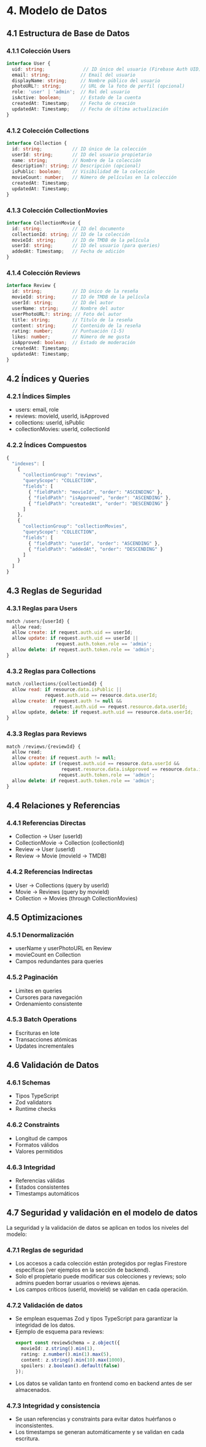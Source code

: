 # 4. Modelo de Datos

## 4.1 Estructura de Base de Datos

### 4.1.1 Colección Users
```typescript
interface User {
  uid: string;              // ID único del usuario (Firebase Auth UID)
  email: string;           // Email del usuario
  displayName: string;     // Nombre público del usuario
  photoURL?: string;       // URL de la foto de perfil (opcional)
  role: 'user' | 'admin';  // Rol del usuario
  isActive: boolean;       // Estado de la cuenta
  createdAt: Timestamp;    // Fecha de creación
  updatedAt: Timestamp;    // Fecha de última actualización
}
```

### 4.1.2 Colección Collections
```typescript
interface Collection {
  id: string;           // ID único de la colección
  userId: string;       // ID del usuario propietario
  name: string;         // Nombre de la colección
  description?: string; // Descripción (opcional)
  isPublic: boolean;    // Visibilidad de la colección
  movieCount: number;   // Número de películas en la colección
  createdAt: Timestamp;
  updatedAt: Timestamp;
}
```

### 4.1.3 Colección CollectionMovies
```typescript
interface CollectionMovie {
  id: string;           // ID del documento
  collectionId: string; // ID de la colección
  movieId: string;      // ID de TMDB de la película
  userId: string;       // ID del usuario (para queries)
  addedAt: Timestamp;   // Fecha de adición
}
```

### 4.1.4 Colección Reviews
```typescript
interface Review {
  id: string;           // ID único de la reseña
  movieId: string;      // ID de TMDB de la película
  userId: string;       // ID del autor
  userName: string;     // Nombre del autor
  userPhotoURL?: string; // Foto del autor
  title: string;        // Título de la reseña
  content: string;      // Contenido de la reseña
  rating: number;       // Puntuación (1-5)
  likes: number;        // Número de me gusta
  isApproved: boolean;  // Estado de moderación
  createdAt: Timestamp;
  updatedAt: Timestamp;
}
```

## 4.2 Índices y Queries

### 4.2.1 Índices Simples
- users: email, role
- reviews: movieId, userId, isApproved
- collections: userId, isPublic
- collectionMovies: userId, collectionId

### 4.2.2 Índices Compuestos
```javascript
{
  "indexes": [
    {
      "collectionGroup": "reviews",
      "queryScope": "COLLECTION",
      "fields": [
        { "fieldPath": "movieId", "order": "ASCENDING" },
        { "fieldPath": "isApproved", "order": "ASCENDING" },
        { "fieldPath": "createdAt", "order": "DESCENDING" }
      ]
    },
    {
      "collectionGroup": "collectionMovies",
      "queryScope": "COLLECTION",
      "fields": [
        { "fieldPath": "userId", "order": "ASCENDING" },
        { "fieldPath": "addedAt", "order": "DESCENDING" }
      ]
    }
  ]
}
```

## 4.3 Reglas de Seguridad

### 4.3.1 Reglas para Users
```javascript
match /users/{userId} {
  allow read;
  allow create: if request.auth.uid == userId;
  allow update: if request.auth.uid == userId || 
                  request.auth.token.role == 'admin';
  allow delete: if request.auth.token.role == 'admin';
}
```

### 4.3.2 Reglas para Collections
```javascript
match /collections/{collectionId} {
  allow read: if resource.data.isPublic || 
              request.auth.uid == resource.data.userId;
  allow create: if request.auth != null && 
                 request.auth.uid == request.resource.data.userId;
  allow update, delete: if request.auth.uid == resource.data.userId;
}
```

### 4.3.3 Reglas para Reviews
```javascript
match /reviews/{reviewId} {
  allow read;
  allow create: if request.auth != null;
  allow update: if (request.auth.uid == resource.data.userId &&
                    request.resource.data.isApproved == resource.data.isApproved) ||
                   request.auth.token.role == 'admin';
  allow delete: if request.auth.token.role == 'admin';
}
```

## 4.4 Relaciones y Referencias

### 4.4.1 Referencias Directas
- Collection -> User (userId)
- CollectionMovie -> Collection (collectionId)
- Review -> User (userId)
- Review -> Movie (movieId -> TMDB)

### 4.4.2 Referencias Indirectas
- User -> Collections (query by userId)
- Movie -> Reviews (query by movieId)
- Collection -> Movies (through CollectionMovies)

## 4.5 Optimizaciones

### 4.5.1 Denormalización
- userName y userPhotoURL en Review
- movieCount en Collection
- Campos redundantes para queries

### 4.5.2 Paginación
- Límites en queries
- Cursores para navegación
- Ordenamiento consistente

### 4.5.3 Batch Operations
- Escrituras en lote
- Transacciones atómicas
- Updates incrementales

## 4.6 Validación de Datos

### 4.6.1 Schemas
- Tipos TypeScript
- Zod validators
- Runtime checks

### 4.6.2 Constraints
- Longitud de campos
- Formatos válidos
- Valores permitidos

### 4.6.3 Integridad
- Referencias válidas
- Estados consistentes
- Timestamps automáticos

## 4.7 Seguridad y validación en el modelo de datos

La seguridad y la validación de datos se aplican en todos los niveles del modelo:

### 4.7.1 Reglas de seguridad
- Los accesos a cada colección están protegidos por reglas Firestore específicas (ver ejemplos en la sección de backend).
- Solo el propietario puede modificar sus colecciones y reviews; solo admins pueden borrar usuarios o reviews ajenas.
- Los campos críticos (userId, movieId) se validan en cada operación.

### 4.7.2 Validación de datos
- Se emplean esquemas Zod y tipos TypeScript para garantizar la integridad de los datos.
- Ejemplo de esquema para reviews:
  ```typescript
  export const reviewSchema = z.object({
    movieId: z.string().min(1),
    rating: z.number().min(1).max(5),
    content: z.string().min(10).max(1000),
    spoilers: z.boolean().default(false)
  });
  ```
- Los datos se validan tanto en frontend como en backend antes de ser almacenados.

### 4.7.3 Integridad y consistencia
- Se usan referencias y constraints para evitar datos huérfanos o inconsistentes.
- Los timestamps se generan automáticamente y se validan en cada escritura.